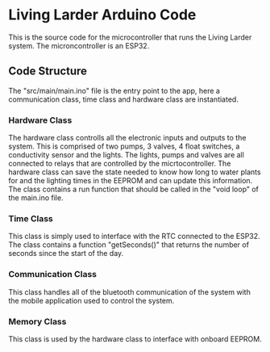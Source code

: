 # Living Larder Arduino Code
This is the source code for the microcontroller that runs the Living Larder system.
The microncontroller is an ESP32.

## Code Structure
The "src/main/main.ino" file is the entry point to the app, here a communication class, time class and hardware class are instantiated.

### Hardware Class
The hardware class controlls all the electronic inputs and outputs to the system. This is comprised of two pumps, 3 valves, 4 float switches, a conductivity sensor and the lights. The lights, pumps and valves are all connected to relays that are controlled by the micrtocontroller. The hardware class can save the state needed to know how long to water plants for and the lighting times in the EEPROM and can update this information. The class contains a run function that should be called in the "void loop" of the main.ino file.

### Time Class
This class is simply used to interface with the RTC connected to the ESP32. The class contains a function "getSeconds()" that returns the number of seconds since the start of the day.

### Communication Class
This class handles all of the bluetooth communication of the system with the mobile application used to control the system. 

### Memory Class
This class is used by the hardware class to interface with onboard EEPROM.